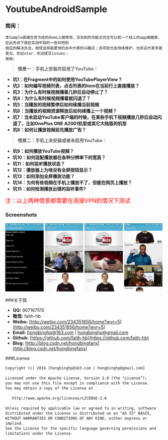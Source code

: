 # YoutubeAndroidSample
### 简阅：<a id="orgheadline1"></a>

```
本Sample直接在官方给的demo上做修改，涉及到的功能点完全可以和一个线上的app相媲美，在此先说下我在实战中踩的一些坑吧和
相应的解决办法，相信这样能更快的击中大家的兴趣点；该项目也会持续维护，也欢迎大家多提意见，欢迎star，欢迎提交issues；
谢谢;
```


> **情景一：手机上安装并启用了YouTube：**

* **坑1：在Fragment中的如何使用YouTubePlayerView？**
* **坑2：如何编写视频列表，点击列表的item在当前行上直接播放？**
* **坑3：为什么有时候视频播着几秒后自动停止了？**
* **坑4：为什么有时候视频播着就闪退了？**
* **坑5：当播放的视频暂停后如何续播当前视频**
* **坑6：当播放的视频资源释放后如何续播上一个视频？**
* **坑7：当未启动YouTube客户端的时候，在某些手机下视频播放几秒后自动闪退了，比如OnePlus ONE A2001机型或其它大陆版的机型**
* **坑8：如何让播放视频前先播放广告？**

> **情景二：手机上未安装或者未启用YouTube：**

* **坑9：如何播放YouTube视频？**
* **坑10：如何适配播放器在各种分辨率下的宽高？**
* **坑11：如何监听播放状态？**
* **坑12：播放器上为啥没有全屏按钮显示？**
* **坑13：如何添加全屏播放功能？**
* **坑14：为何有些视频在手机上播放不了，但能在网页上播放？**
* **坑15：如何检测播放出错的监听事件?**

<font color="red" size="4"> 注：以上两种情景都需要在连接VPN的情况下测试 </font>

### Screenshots

<img src="screenshots/guide1.png" width="24.2%" />
<img src="screenshots/guide2.png" width="24.2%" />
<img src="screenshots/guide3.png" width="24.2%" />
<img src="screenshots/guide4.png" width="24.2%" />


###关于我

* **QQ:** 907167515
* **微信:** faith-hb
* **Weibo:** [http://weibo.com/234351856/home?wvr=5](http://weibo.com/234351856/home?wvr=5)
* **Email:** [hongbinghp@163.com](mailto:hongbinghp@163.com) | [hongbinghp@gmail.com](mailto:hongbinghp@gmail.com)
* **Github:** [https://github.com/faith-hb](https://github.com/faith-hb)
* **Blog:** [http://blog.csdn.net/hongbingfans](http://blog.csdn.net/hongbingfans)

###License

```
Copyright (c) 2016 [hongbinghp@163.com | hongbinghp@gmail.com]

Licensed under the Apache License, Version 2.0 (the "License”);
you may not use this file except in compliance with the License.
You may obtain a copy of the License at
   
   http://www.apache.org/licenses/LICENSE-2.0

Unless required by applicable law or agreed to in writing, software
distributed under the License is distributed on an "AS IS" BASIS,
WITHOUT WARRANTIES OR CONDITIONS OF ANY KIND, either express or implied.
See the License for the specific language governing permissions and
limitations under the License.
```
